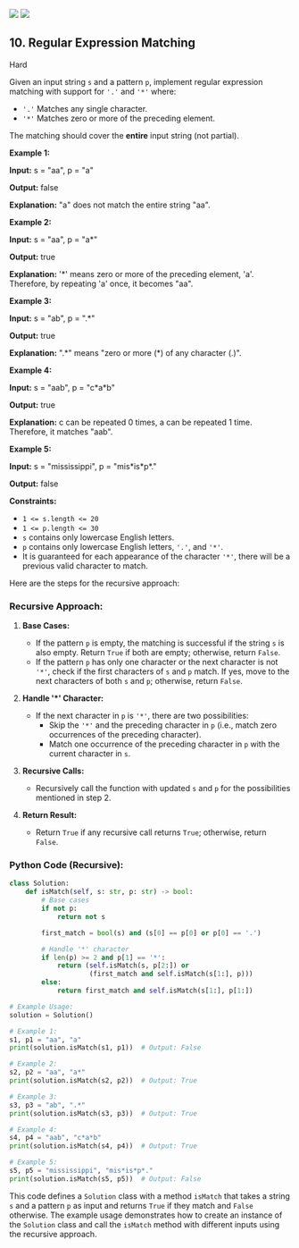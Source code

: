 [![](https://img.shields.io/github/stars/javadev/LeetCode-in-All?label=Stars&style=flat-square)](https://github.com/javadev/LeetCode-in-All)
[![](https://img.shields.io/github/forks/javadev/LeetCode-in-All?label=Fork%20me%20on%20GitHub%20&style=flat-square)](https://github.com/javadev/LeetCode-in-All/fork)

## 10\. Regular Expression Matching

Hard

Given an input string `s` and a pattern `p`, implement regular expression matching with support for `'.'` and `'*'` where:

*   `'.'` Matches any single character.
*   `'*'` Matches zero or more of the preceding element.

The matching should cover the **entire** input string (not partial).

**Example 1:**

**Input:** s = "aa", p = "a"

**Output:** false

**Explanation:** "a" does not match the entire string "aa". 

**Example 2:**

**Input:** s = "aa", p = "a\*"

**Output:** true

**Explanation:** '\*' means zero or more of the preceding element, 'a'. Therefore, by repeating 'a' once, it becomes "aa". 

**Example 3:**

**Input:** s = "ab", p = ".\*"

**Output:** true

**Explanation:** ".\*" means "zero or more (\*) of any character (.)". 

**Example 4:**

**Input:** s = "aab", p = "c\*a\*b"

**Output:** true

**Explanation:** c can be repeated 0 times, a can be repeated 1 time. Therefore, it matches "aab". 

**Example 5:**

**Input:** s = "mississippi", p = "mis\*is\*p\*."

**Output:** false 

**Constraints:**

*   `1 <= s.length <= 20`
*   `1 <= p.length <= 30`
*   `s` contains only lowercase English letters.
*   `p` contains only lowercase English letters, `'.'`, and `'*'`.
*   It is guaranteed for each appearance of the character `'*'`, there will be a previous valid character to match.

Here are the steps for the recursive approach:

### Recursive Approach:

1. **Base Cases:**
   - If the pattern `p` is empty, the matching is successful if the string `s` is also empty. Return `True` if both are empty; otherwise, return `False`.
   - If the pattern `p` has only one character or the next character is not `'*'`, check if the first characters of `s` and `p` match. If yes, move to the next characters of both `s` and `p`; otherwise, return `False`.

2. **Handle '*' Character:**
   - If the next character in `p` is `'*'`, there are two possibilities:
     - Skip the `'*'` and the preceding character in `p` (i.e., match zero occurrences of the preceding character).
     - Match one occurrence of the preceding character in `p` with the current character in `s`.

3. **Recursive Calls:**
   - Recursively call the function with updated `s` and `p` for the possibilities mentioned in step 2.

4. **Return Result:**
   - Return `True` if any recursive call returns `True`; otherwise, return `False`.

### Python Code (Recursive):

```python
class Solution:
    def isMatch(self, s: str, p: str) -> bool:
        # Base cases
        if not p:
            return not s

        first_match = bool(s) and (s[0] == p[0] or p[0] == '.')

        # Handle '*' character
        if len(p) >= 2 and p[1] == '*':
            return (self.isMatch(s, p[2:]) or
                    (first_match and self.isMatch(s[1:], p)))
        else:
            return first_match and self.isMatch(s[1:], p[1:])

# Example Usage:
solution = Solution()

# Example 1:
s1, p1 = "aa", "a"
print(solution.isMatch(s1, p1))  # Output: False

# Example 2:
s2, p2 = "aa", "a*"
print(solution.isMatch(s2, p2))  # Output: True

# Example 3:
s3, p3 = "ab", ".*"
print(solution.isMatch(s3, p3))  # Output: True

# Example 4:
s4, p4 = "aab", "c*a*b"
print(solution.isMatch(s4, p4))  # Output: True

# Example 5:
s5, p5 = "mississippi", "mis*is*p*."
print(solution.isMatch(s5, p5))  # Output: False
```

This code defines a `Solution` class with a method `isMatch` that takes a string `s` and a pattern `p` as input and returns `True` if they match and `False` otherwise. The example usage demonstrates how to create an instance of the `Solution` class and call the `isMatch` method with different inputs using the recursive approach.